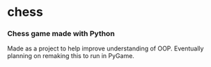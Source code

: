 # chess
<h3>Chess game made with Python</h3>

Made as a project to help improve understanding of OOP. Eventually planning on remaking this to run in PyGame.

